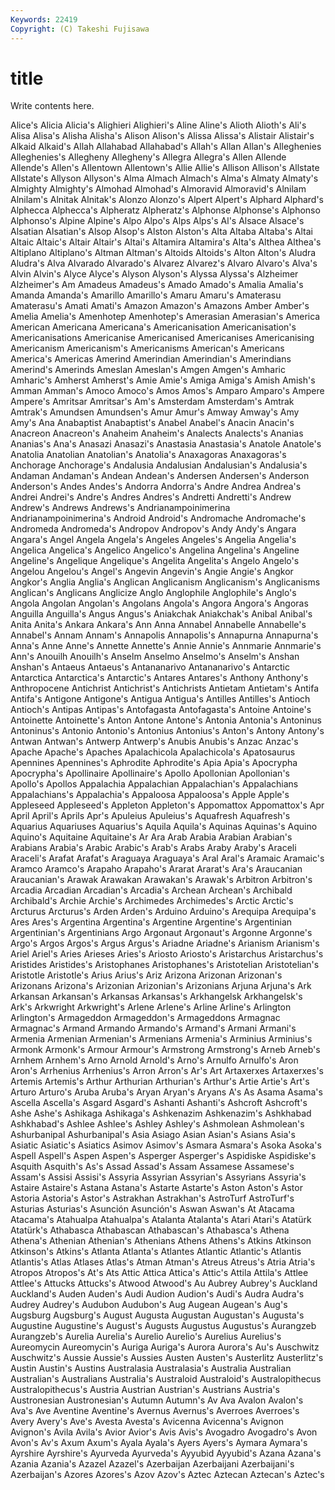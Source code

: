 ```yaml
---
Keywords: 22419 
Copyright: (C) Takeshi Fujisawa
---
```


# title

Write contents here.

Alice's Alicia Alicia's Alighieri Alighieri's Aline Aline's Alioth Alioth's Ali's
Alisa Alisa's Alisha Alisha's Alison Alison's Alissa Alissa's Alistair Alistair's
Alkaid Alkaid's Allah Allahabad Allahabad's Allah's Allan Allan's Alleghenies Alleghenies's
Allegheny Allegheny's Allegra Allegra's Allen Allende Allende's Allen's Allentown Allentown's
Allie Allie's Allison Allison's Allstate Allstate's Allyson Allyson's Alma Almach
Almach's Alma's Almaty Almaty's Almighty Almighty's Almohad Almohad's Almoravid Almoravid's
Alnilam Alnilam's Alnitak Alnitak's Alonzo Alonzo's Alpert Alpert's Alphard Alphard's
Alphecca Alphecca's Alpheratz Alpheratz's Alphonse Alphonse's Alphonso Alphonso's Alpine Alpine's
Alpo Alpo's Alps Alps's Al's Alsace Alsace's Alsatian Alsatian's Alsop
Alsop's Alston Alston's Alta Altaba Altaba's Altai Altaic Altaic's Altair
Altair's Altai's Altamira Altamira's Alta's Althea Althea's Altiplano Altiplano's Altman
Altman's Altoids Altoids's Alton Alton's Aludra Aludra's Alva Alvarado Alvarado's
Alvarez Alvarez's Alvaro Alvaro's Alva's Alvin Alvin's Alyce Alyce's Alyson
Alyson's Alyssa Alyssa's Alzheimer Alzheimer's Am Amadeus Amadeus's Amado Amado's
Amalia Amalia's Amanda Amanda's Amarillo Amarillo's Amaru Amaru's Amaterasu Amaterasu's
Amati Amati's Amazon Amazon's Amazons Amber Amber's Amelia Amelia's Amenhotep
Amenhotep's Amerasian Amerasian's America American Americana Americana's Americanisation Americanisation's Americanisations
Americanise Americanised Americanises Americanising Americanism Americanism's Americanisms American's Americans America's
Americas Amerind Amerindian Amerindian's Amerindians Amerind's Amerinds Ameslan Ameslan's Amgen
Amgen's Amharic Amharic's Amherst Amherst's Amie Amie's Amiga Amiga's Amish
Amish's Amman Amman's Amoco Amoco's Amos Amos's Amparo Amparo's Ampere
Ampere's Amritsar Amritsar's Am's Amsterdam Amsterdam's Amtrak Amtrak's Amundsen Amundsen's
Amur Amur's Amway Amway's Amy Amy's Ana Anabaptist Anabaptist's Anabel
Anabel's Anacin Anacin's Anacreon Anacreon's Anaheim Anaheim's Analects Analects's Ananias
Ananias's Ana's Anasazi Anasazi's Anastasia Anastasia's Anatole Anatole's Anatolia Anatolian
Anatolian's Anatolia's Anaxagoras Anaxagoras's Anchorage Anchorage's Andalusia Andalusian Andalusian's Andalusia's
Andaman Andaman's Andean Andean's Andersen Andersen's Anderson Anderson's Andes Andes's
Andorra Andorra's Andre Andrea Andrea's Andrei Andrei's Andre's Andres Andres's
Andretti Andretti's Andrew Andrew's Andrews Andrews's Andrianampoinimerina Andrianampoinimerina's Android Android's
Andromache Andromache's Andromeda Andromeda's Andropov Andropov's Andy Andy's Angara Angara's
Angel Angela Angela's Angeles Angeles's Angelia Angelia's Angelica Angelica's Angelico
Angelico's Angelina Angelina's Angeline Angeline's Angelique Angelique's Angelita Angelita's Angelo
Angelo's Angelou Angelou's Angel's Angevin Angevin's Angie Angie's Angkor Angkor's
Anglia Anglia's Anglican Anglicanism Anglicanism's Anglicanisms Anglican's Anglicans Anglicize Anglo
Anglophile Anglophile's Anglo's Angola Angolan Angolan's Angolans Angola's Angora Angora's
Angoras Anguilla Anguilla's Angus Angus's Aniakchak Aniakchak's Anibal Anibal's Anita
Anita's Ankara Ankara's Ann Anna Annabel Annabelle Annabelle's Annabel's Annam
Annam's Annapolis Annapolis's Annapurna Annapurna's Anna's Anne Anne's Annette Annette's
Annie Annie's Annmarie Annmarie's Ann's Anouilh Anouilh's Anselm Anselmo Anselmo's
Anselm's Anshan Anshan's Antaeus Antaeus's Antananarivo Antananarivo's Antarctic Antarctica Antarctica's
Antarctic's Antares Antares's Anthony Anthony's Anthropocene Antichrist Antichrist's Antichrists Antietam
Antietam's Antifa Antifa's Antigone Antigone's Antigua Antigua's Antilles Antilles's Antioch
Antioch's Antipas Antipas's Antofagasta Antofagasta's Antoine Antoine's Antoinette Antoinette's Anton
Antone Antone's Antonia Antonia's Antoninus Antoninus's Antonio Antonio's Antonius Antonius's
Anton's Antony Antony's Antwan Antwan's Antwerp Antwerp's Anubis Anubis's Anzac
Anzac's Apache Apache's Apaches Apalachicola Apalachicola's Apatosaurus Apennines Apennines's Aphrodite
Aphrodite's Apia Apia's Apocrypha Apocrypha's Apollinaire Apollinaire's Apollo Apollonian Apollonian's
Apollo's Apollos Appalachia Appalachian Appalachian's Appalachians Appalachians's Appalachia's Appaloosa Appaloosa's
Apple Apple's Appleseed Appleseed's Appleton Appleton's Appomattox Appomattox's Apr April
April's Aprils Apr's Apuleius Apuleius's Aquafresh Aquafresh's Aquarius Aquariuses Aquarius's
Aquila Aquila's Aquinas Aquinas's Aquino Aquino's Aquitaine Aquitaine's Ar Ara
Arab Arabia Arabian Arabian's Arabians Arabia's Arabic Arabic's Arab's Arabs
Araby Araby's Araceli Araceli's Arafat Arafat's Araguaya Araguaya's Aral Aral's
Aramaic Aramaic's Aramco Aramco's Arapaho Arapaho's Ararat Ararat's Ara's Araucanian
Araucanian's Arawak Arawakan Arawakan's Arawak's Arbitron Arbitron's Arcadia Arcadian Arcadian's
Arcadia's Archean Archean's Archibald Archibald's Archie Archie's Archimedes Archimedes's Arctic
Arctic's Arcturus Arcturus's Arden Arden's Arduino Arduino's Arequipa Arequipa's Ares
Ares's Argentina Argentina's Argentine Argentine's Argentinian Argentinian's Argentinians Argo Argonaut
Argonaut's Argonne Argonne's Argo's Argos Argos's Argus Argus's Ariadne Ariadne's
Arianism Arianism's Ariel Ariel's Aries Arieses Aries's Ariosto Ariosto's Aristarchus
Aristarchus's Aristides Aristides's Aristophanes Aristophanes's Aristotelian Aristotelian's Aristotle Aristotle's Arius
Arius's Ariz Arizona Arizonan Arizonan's Arizonans Arizona's Arizonian Arizonian's Arizonians
Arjuna Arjuna's Ark Arkansan Arkansan's Arkansas Arkansas's Arkhangelsk Arkhangelsk's Ark's
Arkwright Arkwright's Arlene Arlene's Arline Arline's Arlington Arlington's Armageddon Armageddon's
Armageddons Armagnac Armagnac's Armand Armando Armando's Armand's Armani Armani's Armenia
Armenian Armenian's Armenians Armenia's Arminius Arminius's Armonk Armonk's Armour Armour's
Armstrong Armstrong's Arneb Arneb's Arnhem Arnhem's Arno Arnold Arnold's Arno's
Arnulfo Arnulfo's Aron Aron's Arrhenius Arrhenius's Arron Arron's Ar's Art
Artaxerxes Artaxerxes's Artemis Artemis's Arthur Arthurian Arthurian's Arthur's Artie Artie's
Art's Arturo Arturo's Aruba Aruba's Aryan Aryan's Aryans A's As
Asama Asama's Ascella Ascella's Asgard Asgard's Ashanti Ashanti's Ashcroft Ashcroft's
Ashe Ashe's Ashikaga Ashikaga's Ashkenazim Ashkenazim's Ashkhabad Ashkhabad's Ashlee Ashlee's
Ashley Ashley's Ashmolean Ashmolean's Ashurbanipal Ashurbanipal's Asia Asiago Asian Asian's
Asians Asia's Asiatic Asiatic's Asiatics Asimov Asimov's Asmara Asmara's Asoka
Asoka's Aspell Aspell's Aspen Aspen's Asperger Asperger's Aspidiske Aspidiske's Asquith
Asquith's As's Assad Assad's Assam Assamese Assamese's Assam's Assisi Assisi's
Assyria Assyrian Assyrian's Assyrians Assyria's Astaire Astaire's Astana Astana's Astarte
Astarte's Aston Aston's Astor Astoria Astoria's Astor's Astrakhan Astrakhan's AstroTurf
AstroTurf's Asturias Asturias's Asunción Asunción's Aswan Aswan's At Atacama Atacama's
Atahualpa Atahualpa's Atalanta Atalanta's Atari Atari's Atatürk Atatürk's Athabasca Athabascan
Athabascan's Athabasca's Athena Athena's Athenian Athenian's Athenians Athens Athens's Atkins
Atkinson Atkinson's Atkins's Atlanta Atlanta's Atlantes Atlantic Atlantic's Atlantis Atlantis's
Atlas Atlases Atlas's Atman Atman's Atreus Atreus's Atria Atria's Atropos
Atropos's At's Ats Attic Attica Attica's Attic's Attila Attila's Attlee
Attlee's Attucks Attucks's Atwood Atwood's Au Aubrey Aubrey's Auckland Auckland's
Auden Auden's Audi Audion Audion's Audi's Audra Audra's Audrey Audrey's
Audubon Audubon's Aug Augean Augean's Aug's Augsburg Augsburg's August Augusta
Augustan Augustan's Augusta's Augustine Augustine's August's Augusts Augustus Augustus's Aurangzeb
Aurangzeb's Aurelia Aurelia's Aurelio Aurelio's Aurelius Aurelius's Aureomycin Aureomycin's Auriga
Auriga's Aurora Aurora's Au's Auschwitz Auschwitz's Aussie Aussie's Aussies Austen
Austen's Austerlitz Austerlitz's Austin Austin's Austins Australasia Australasia's Australia Australian
Australian's Australians Australia's Australoid Australoid's Australopithecus Australopithecus's Austria Austrian Austrian's
Austrians Austria's Austronesian Austronesian's Autumn Autumn's Av Ava Avalon Avalon's
Ava's Ave Aventine Aventine's Avernus Avernus's Averroes Averroes's Avery Avery's
Ave's Avesta Avesta's Avicenna Avicenna's Avignon Avignon's Avila Avila's Avior
Avior's Avis Avis's Avogadro Avogadro's Avon Avon's Av's Axum Axum's
Ayala Ayala's Ayers Ayers's Aymara Aymara's Ayrshire Ayrshire's Ayurveda Ayurveda's
Ayyubid Ayyubid's Azana Azana's Azania Azania's Azazel Azazel's Azerbaijan Azerbaijani
Azerbaijani's Azerbaijan's Azores Azores's Azov Azov's Aztec Aztecan Aztecan's Aztec's
